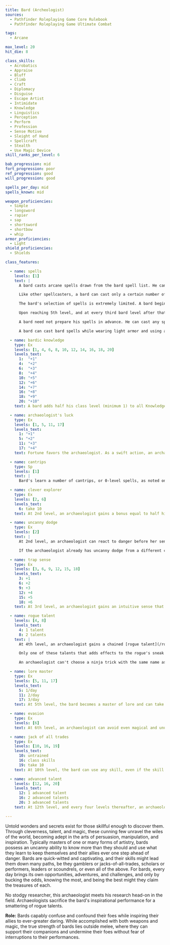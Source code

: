 ```yaml
---
title: Bard (Archeologist)
sources:
  - Pathfinder Roleplaying Game Core Rulebook
  - Pathfinder Roleplaying Game Ultimate Combat

tags:
  - Arcane

max_level: 20
hit_die: 8

class_skills:
  - Acrobatics
  - Appraise
  - Bluff
  - Climb
  - Craft
  - Diplomacy
  - Disguise
  - Escape Artist
  - Intimidate
  - Knowledge
  - Linguistics
  - Perception
  - Perform
  - Profession
  - Sense Motive
  - Sleight of Hand
  - Spellcraft
  - Stealth
  - Use Magic Device
skill_ranks_per_level: 6

bab_progression: mid
fort_progression: poor
ref_progression: good
will_progression: good

spells_per_day: mid
spells_known: mid

weapon_proficiencies:
  - Simple
  - longsword
  - rapier
  - sap
  - shortsword
  - shortbow
  - whip
armor_proficiencies:
  - Light
shield_proficiencies:
  - Shields

class_features:

  - name: spells
    levels: [1]
    text: |
      A bard casts arcane spells drawn from the bard spell list. He can cast any spell he knows without preparing it ahead of time. Every bard spell has a verbal component (singing, reciting, or music). To learn or cast a spell, a bard must have a Charisma score equal to at least 10 + the spell level. The Difficulty Class (DC) for a saving throw against a bard's spell is 10 + the spell level + the bard's Charisma modifier.

      Like other spellcasters, a bard can cast only a certain number of spells of each spell level per day. His base daily spell allotment is given on Table: The Bard. In addition, he receives bonus spells per day if he has a high Charisma score.

      The bard's selection of spells is extremely limited. A bard begins play knowing four 0-level spells and two 1st-level spells of the bard's choice. At each new bard level, he gains one or more new spells, as indicated on Table: Bard Spells Known. (Unlike spells per day, the number of spells a bard knows is not affected by his Charisma score.)

      Upon reaching 5th level, and at every third bard level after that (8th, 11th, and so on), a bard can choose to learn a new spell in place of one he already knows. In effect, the bard “loses” the old spell in exchange for the new one. The new spell's level must be the same as that of the spell being exchanged, and it must be at least one level lower than the highest-level bard spell the bard can cast. A bard may swap only a single spell at any given level, and must choose whether or not to swap the spell at the same time that he gains new spells known for the level.

      A bard need not prepare his spells in advance. He can cast any spell he knows at any time, assuming he has not yet used up his allotment of spells per day for the spell's level.

      A bard can cast bard spells while wearing light armor and using a shield without incurring the normal arcane spell failure chance. Like any other arcane spellcaster, a bard wearing medium or heavy armor incurs a chance of arcane spell failure if the spell in question has a somatic component. A multiclass bard still incurs the normal arcane spell failure chance for arcane spells received from other classes.

  - name: bardic knowledge
    type: Ex
    levels: [1, 4, 6, 8, 10, 12, 14, 16, 18, 20]
    levels_text:
      1:  "+1"
      4:  "+2"
      6:  "+3"
      8:  "+4"
      10: "+5"
      12: "+6"
      14: "+7"
      16: "+8"
      18: "+9"
      20: "+10"
    text: A bard adds half his class level (minimum 1) to all Knowledge skill checks and may make all Knowledge skill checks untrained.

  - name: archaeologist's luck
    type: Ex
    levels: [1, 5, 11, 17]
    levels_text:
      1: "+1"
      5: "+2"
      11: "+3"
      17: "+4"
    text: Fortune favors the archaeologist. As a swift action, an archaeologist can call on fortune’s favor, giving him a +1 luck bonus on attack rolls, saving throws, skill checks, and weapon damage rolls. He can use this ability for a number of rounds per day equal to 4 + his Charisma modifier. Maintaining this bonus is a free action, but it ends immediately if the archaeologist is killed, paralyzed, stunned, knocked unconscious, or otherwise prevented from taking a free action to maintain it each round. Archaeologist’s luck is treated as bardic performance for the purposes of feats, abilities, effects, and the like that affect bardic performance. Like bardic performance, it cannot be maintained at the same time as other performance abilities. This bonus increases to +2 at 5th level, +3 at 11th level, and +4 at 17th level.

  - name: cantrips
    type: Sp
    levels: [1]
    text: |
      Bard's learn a number of cantrips, or 0-level spells, as noted on Table: Bard Spells Known under "Spells Known." These spells are cast like any other spell, but they do not consume any slots and may be used again.

  - name: clever explorer
    type: Ex
    levels: [2, 6]
    levels_text:
      6: take 10
    text: At 2nd level, an archaeologist gains a bonus equal to half his class level on Disable Device and Perception checks. He can disable intricate and complex devices in half the normal amount of time (minimum 1 round) and open a lock as a standard action. At 6th level, an archaeologist can take 10 on Disable Device checks, even if distracted or endangered, and can disarm magical traps.

  - name: uncanny dodge
    type: Ex
    levels: [2]
    text: |
      At 2nd level, an archaeologist can react to danger before her senses would normally allow her to do so. She cannot be caught flat-footed, nor does she lose her Dex bonus to AC if the attacker is invisible. She still loses her Dexterity bonus to AC if immobilized. An archaeologist with this ability can still lose her Dexterity bonus to AC if an opponent successfully uses the feint action against her.

      If the archaeologist already has uncanny dodge from a different class, she automatically gains improved uncanny dodge (as the rogue ability) instead.

  - name: trap sense
    type: Ex
    levels: [3, 6, 9, 12, 15, 18]
    levels_text:
      3: +1
      6: +2
      9: +3
      12: +4
      15: +5
      18: +6
    text: At 3rd level, an archaeologist gains an intuitive sense that alerts her to danger from traps, giving her a +1 bonus on Reflex saves made to avoid traps and a +1 dodge bonus to AC against attacks made by traps. This bonus improves by +1 for every three levels gained after 3rd, to a maximum of +6 at 18th level. Trap sense bonuses gained from multiple classes stack.

  - name: rogue talent
    levels: [4, 8]
    levels_text:
      4: 1 talent
      8: 2 talents
    text: |
      At 4th level, an archaeologist gains a chained [rogue talent](/rogue-talents/). He gains an additional rogue talent for every four levels of archaeologist gained after 4th level. An archaeologist cannot select an individual talent more than once.

      Only one of these talents that adds effects to the rogue's sneak attacks can be applied to an individual attack, and the decision must be made before the attack roll is made.

      An archaeologist can't choose a ninja trick with the same name as a rogue talent.

  - name: lore master
    type: Ex
    levels: [5, 11, 17]
    levels_text:
      5: 1/day
      11: 2/day
      17: 3/day
    text: At 5th level, the bard becomes a master of lore and can take 10 on any Knowledge skill check that he has ranks in. A bard can choose not to take 10 and can instead roll normally. In addition, once per day, the bard can take 20 on any Knowledge skill check as a standard action. He can use this ability one additional time per day for every six levels he possesses beyond 5th, to a maximum of three times per day at 17th level.

  - name: evasion
    type: Ex
    levels: [6]
    text: At 6th level, an archaeologist can avoid even magical and unusual attacks with great agility. If she makes a successful Reflex saving throw against an attack that normally deals half damage on a successful save, she instead takes no damage. Evasion can be used only if the archaeologist is wearing light armor or no armor. A helpless archaeologist does not gain the benefit of evasion.

  - name: jack of all trades
    type: Ex
    levels: [10, 16, 19]
    levels_text:
      10: untrained
      16: class skills
      19: take 10
    text: At 10th level, the bard can use any skill, even if the skill normally requires him to be trained. At 16th level, the bard considers all skills to be class skills. At 19th level, the bard can take 10 on any skill check, even if it is not normally allowed.

  - name: advanced talent
    levels: [12, 16, 20]
    levels_text:
      12: 1 advanced talent
      16: 2 advanced talents
      20: 3 advanced talents
    text: At 12th level, and every four levels thereafter, an archaeologist can choose a chained [advanced rogue talent](/advanced-rogue-talents/) in place of a rogue talent.

---
```


Untold wonders and secrets exist for those skillful enough to discover them. Through cleverness, talent, and magic, these cunning few unravel the wiles of the world, becoming adept in the arts of persuasion, manipulation, and inspiration. Typically masters of one or many forms of artistry, bards possess an uncanny ability to know more than they should and use what they learn to keep themselves and their allies ever one step ahead of danger. Bards are quick-witted and captivating, and their skills might lead them down many paths, be they gamblers or jacks-of-all-trades, scholars or performers, leaders or scoundrels, or even all of the above. For bards, every day brings its own opportunities, adventures, and challenges, and only by bucking the odds, knowing the most, and being the best might they claim the treasures of each.

No stodgy researcher, this archaeologist meets his research head-on in the field. Archaeologists sacrifice the bard's inspirational performance for a smattering of rogue talents.

**Role:** Bards capably confuse and confound their foes while inspiring their allies to ever-greater daring. While accomplished with both weapons and magic, the true strength of bards lies outside melee, where they can support their companions and undermine their foes without fear of interruptions to their performances.
